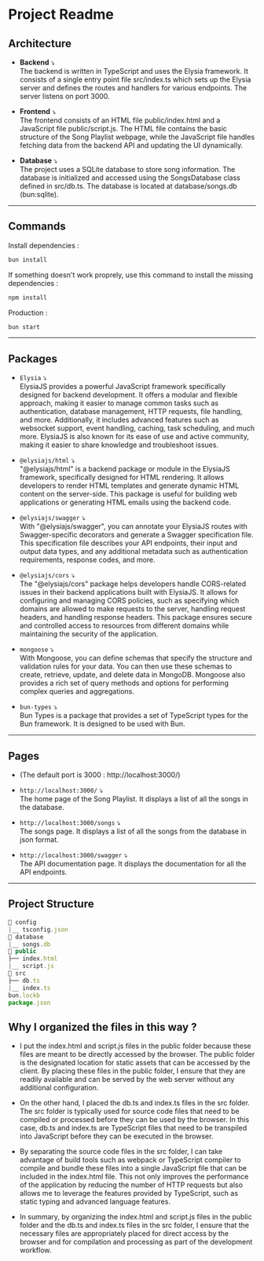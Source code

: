 # Project Readme

## Architecture

- <b>Backend</b> ⤵ <br>
  The backend is written in TypeScript and uses the Elysia framework. It consists of a single entry point file src/index.ts which sets up the Elysia server and defines the routes and handlers for various endpoints. The server listens on port 3000.

- <b>Frontend</b> ⤵ <br>
  The frontend consists of an HTML file public/index.html and a JavaScript file public/script.js. The HTML file contains the basic structure of the Song Playlist webpage, while the JavaScript file handles fetching data from the backend API and updating the UI dynamically.

- <b>Database</b> ⤵ <br>
  The project uses a SQLite database to store song information. The database is initialized and accessed using the SongsDatabase class defined in src/db.ts. The database is located at database/songs.db (bun:sqlite).

<hr>

## Commands

Install dependencies :

```bash
bun install
```

If something doesn't work proprely, use this command to install the missing dependencies :

```bash
npm install
```

Production :

```bash
bun start
```

<hr>

## Packages

- `Elysia` ⤵ <br>
  ElysiaJS provides a powerful JavaScript framework specifically designed for backend development. It offers a modular and flexible approach, making it easier to manage common tasks such as authentication, database management, HTTP requests, file handling, and more. Additionally, it includes advanced features such as websocket support, event handling, caching, task scheduling, and much more. ElysiaJS is also known for its ease of use and active community, making it easier to share knowledge and troubleshoot issues.

- `@elysiajs/html` ⤵ <br>
  "@elysiajs/html" is a backend package or module in the ElysiaJS framework, specifically designed for HTML rendering. It allows developers to render HTML templates and generate dynamic HTML content on the server-side. This package is useful for building web applications or generating HTML emails using the backend code.

- `@elysiajs/swagger` ⤵ <br>
  With "@elysiajs/swagger", you can annotate your ElysiaJS routes with Swagger-specific decorators and generate a Swagger specification file. This specification file describes your API endpoints, their input and output data types, and any additional metadata such as authentication requirements, response codes, and more.

- `@elysiajs/cors` ⤵ <br>
  The "@elysiajs/cors" package helps developers handle CORS-related issues in their backend applications built with ElysiaJS. It allows for configuring and managing CORS policies, such as specifying which domains are allowed to make requests to the server, handling request headers, and handling response headers. This package ensures secure and controlled access to resources from different domains while maintaining the security of the application.
  
- `mongoose` ⤵ <br>
  With Mongoose, you can define schemas that specify the structure and validation rules for your data. You can then use these schemas to create, retrieve, update, and delete data in MongoDB. Mongoose also provides a rich set of query methods and options for performing complex queries and aggregations.

- `bun-types` ⤵ <br>
  Bun Types is a package that provides a set of TypeScript types for the Bun framework. It is designed to be used with Bun.

<hr>

## Pages

- (The default port is 3000 : http://localhost:3000/)

- `http://localhost:3000/` ⤵ <br>
  The home page of the Song Playlist. It displays a list of all the songs in the database.
  
- `http://localhost:3000/songs` ⤵ <br>
  The songs page. It displays a list of all the songs from the database in json format.

- `http://localhost:3000/swagger` ⤵ <br>
  The API documentation page. It displays the documentation for all the API endpoints.

<hr>

## Project Structure

```js
📁 config
|__ tsconfig.json
📁 database
|__ songs.db
📁 public
├── index.html
|__ script.js
📁 src
├── db.ts
|__ index.ts
bun.lockb
package.json
```
## Why I organized the files in this way ?

- I put the index.html and script.js files in the public folder because these files are meant to be directly accessed by the browser. The public folder is the designated location for static assets that can be accessed by the client. By placing these files in the 
  public folder, I ensure that they are readily available and can be served by the web server without any additional configuration.
  
- On the other hand, I placed the db.ts and index.ts files in the src folder. The src folder is typically used for source code files
  that need to be compiled or processed before they can be used by the browser. In this case, db.ts and index.ts are TypeScript files that need to be transpiled into JavaScript before they can be executed in the browser.
  
- By separating the source code files in the src folder, I can take advantage of build tools such as webpack or TypeScript compiler to
  compile and bundle these files into a single JavaScript file that can be included in the index.html file. This not only improves the performance of the application by reducing the number of HTTP requests but also allows me to leverage the features provided by TypeScript, such as static typing and advanced language features.
  
- In summary, by organizing the index.html and script.js files in the public folder and the db.ts and index.ts files in the src folder,
  I ensure that the necessary files are appropriately placed for direct access by the browser and for compilation and processing as part of the development workflow.
